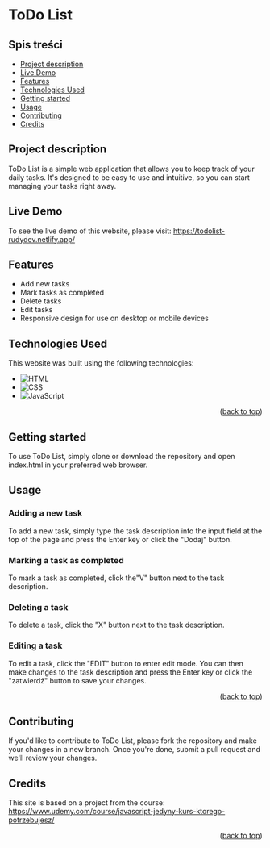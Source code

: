 <a name="readme-top"></a>
# ToDo List

## Spis treści
- [Project description](#project-description)
- [Live Demo](#live-demo)
- [Features](#features)
- [Technologies Used](#technologies-used)
- [Getting started](#getting-started)
- [Usage](#usage)
- [Contributing](#contributing)
- [Credits](#credits)

## Project description
ToDo List is a simple web application that allows you to keep track of your daily tasks. It's designed to be easy to use and intuitive, so you can start managing your tasks right away.

## Live Demo
To see the live demo of this website, please visit: https://todolist-rudydev.netlify.app/

## Features

- Add new tasks
- Mark tasks as completed
- Delete tasks
- Edit tasks
- Responsive design for use on desktop or mobile devices

## Technologies Used
This website was built using the following technologies:
- ![HTML][HTML-img]
- ![CSS][CSS-img] 
- ![JavaScript][JS-img]

<p align="right">(<a href="#readme-top">back to top</a>)</p>

## Getting started
To use ToDo List, simply clone or download the repository and open index.html in your preferred web browser.

## Usage

### Adding a new task

To add a new task, simply type the task description into the input field at the top of the page and press the Enter key or click the "Dodaj" button.

### Marking a task as completed

To mark a task as completed, click the"V" button next to the task description.

### Deleting a task

To delete a task, click the "X" button next to the task description.

### Editing a task

To edit a task, click the "EDIT" button to enter edit mode. You can then make changes to the task description and press the Enter key or click the "zatwierdź" button to save your changes.

<p align="right">(<a href="#readme-top">back to top</a>)</p>

## Contributing
If you'd like to contribute to ToDo List, please fork the repository and make your changes in a new branch. Once you're done, submit a pull request and we'll review your changes.

## Credits
This site is based on a project from the course: https://www.udemy.com/course/javascript-jedyny-kurs-ktorego-potrzebujesz/

<p align="right">(<a href="#readme-top">back to top</a>)</p>

[HTML-img]: https://img.shields.io/badge/-HTML-E34F26?logo=html5&logoColor=white
[CSS-img]: https://img.shields.io/badge/-CSS-1572B6?logo=css3&logoColor=white
[JS-img]: https://img.shields.io/badge/-JS-F7DF1E?logo=javaScript&logoColor=white